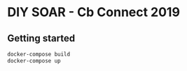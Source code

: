 # DIY SOAR - Cb Connect 2019

## Getting started

```bash
docker-compose build
docker-compose up
```